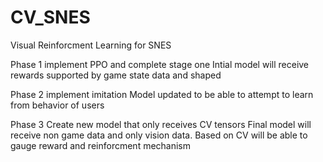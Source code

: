 # CV_SNES
Visual Reinforcment Learning for SNES

Phase 1 implement PPO and complete stage one
Intial model will receive rewards supported by game state data and shaped

Phase 2 implement imitation
Model updated to be able to attempt to learn from behavior of users

Phase 3 Create new model that only receives CV tensors
Final model will receive non game data and only vision data. Based on CV will be able to gauge reward and reinforcment mechanism